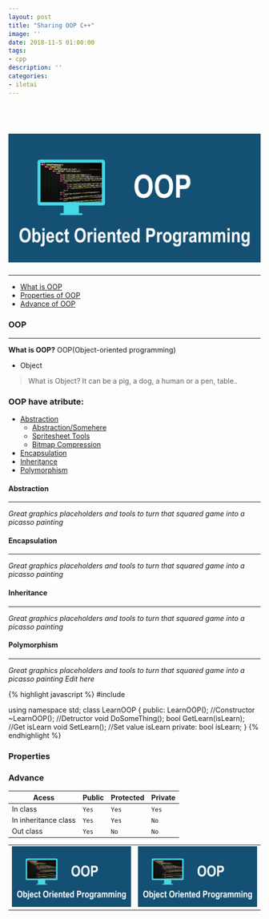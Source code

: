 ```yaml
---
layout: post
title: "Sharing OOP C++"
image: ''
date: 2018-11-5 01:00:00
tags:
- cpp
description: ''
categories:
- iletai 
---
```


<h1 align="center">
    <img width="1200" src="https://github.com/iletai/space-jekyll-template/blob/master/src/img/object-oriented-programming-oop.png?raw=true" alt="logo"/>
</h1>
<hr/>

- [What is OOP](#oop)
- [Properties of OOP](#properties)
- [Advance of OOP](#advance)


### OOP
--------

**What is OOP?**
OOP(Object-oriented programming) 
 * Object 
  > What is Object? It can be a pig, a dog, a human or a pen, table..


### OOP have atribute: 

  - [Abstraction](#abstraction)
    - [Abstraction/Somehere](#somehere)
    - [Spritesheet Tools](#spritesheet-tools)
    - [Bitmap Compression](#bitmap-compression)
  - [Encapsulation](#encapsulation)
  - [Inheritance](#inheritance)
  - [Polymorphism](#polymorphism)

#### Abstraction  
--------
*Great graphics placeholders and tools to turn that squared game into a picasso painting*

#### Encapsulation
--------
*Great graphics placeholders and tools to turn that squared game into a picasso painting*

#### Inheritance
--------
*Great graphics placeholders and tools to turn that squared game into a picasso painting*

#### Polymorphism
--------
*Great graphics placeholders and tools to turn that squared game into a picasso painting*
*Edit here*

{% highlight javascript %}
#include <iostream>

using namespace std;
class LearnOOP
{
 public: 
  LearnOOP(); //Constructor
  ~LearnOOP(); //Detructor
  void DoSomeThing();
  bool GetLearn(isLearn); //Get isLearn
  void SetLearn();        //Set value isLearn
 private:
  bool isLearn;
}
{% endhighlight %}

### Properties

### Advance
 
|Acess|Public| Protected|Private|
|--|--|--|--|
|In class|`Yes`|`Yes`|`Yes`
|In inheritance class|`Yes`|`Yes`|`No`
|Out class|`Yes`|`No`|`No`

 <table><tr>
    <td> <img src="https://github.com/iletai/space-jekyll-template/blob/master/src/img/object-oriented-programming-oop.png?raw=true" alt="Drawing" style="width: 250px;"/> </td>
    <td> <img src="https://github.com/iletai/space-jekyll-template/blob/master/src/img/object-oriented-programming-oop.png?raw=true" alt="Drawing" style="width: 250px;"/> </td>
  </tr></table>
  
   <table><tr><td style="width: 250px;>
  {% highlight javascript %}
#include <iostream>

using namespace std;
class LearnOOP
{
 public: 
  LearnOOP(); //Constructor
  ~LearnOOP(); //Detructor
  void DoSomeThing();
  bool GetLearn(isLearn); //Get isLearn
  void SetLearn();        //Set value isLearn
 private:
  bool isLearn;
}
{% endhighlight %}
</td></tr></table>
